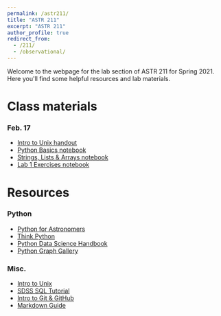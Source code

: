```yaml
---
permalink: /astr211/
title: "ASTR 211"
excerpt: "ASTR 211"
author_profile: true
redirect_from: 
  - /211/
  - /observational/
---
```


Welcome to the webpage for the lab section of ASTR 211 for Spring 2021. Here you'll find some helpful resources and lab materials.

# Class materials

### Feb. 17

- [Intro to Unix handout]()
- [Python Basics notebook]()
- [Strings, Lists & Arrays notebook]()
- [Lab 1 Exercises notebook]()

# Resources

### Python

- [Python for Astronomers](https://prappleizer.github.io/)
- [Think Python](https://greenteapress.com/wp/think-python/)
- [Python Data Science Handbook](https://jakevdp.github.io/PythonDataScienceHandbook/)
- [Python Graph Gallery](https://python-graph-gallery.com/)

### Misc.

- [Intro to Unix](http://www.ee.surrey.ac.uk/Teaching/Unix/)
- [SDSS SQL Tutorial](http://skyserver.sdss.org/dr9/en/help/howto/search/)
- [Intro to Git & GitHub](https://product.hubspot.com/blog/git-and-github-tutorial-for-beginners)
- [Markdown Guide](https://www.markdownguide.org/)
